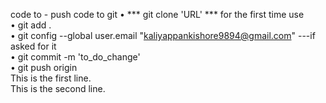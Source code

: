 code to - push code to git
•	*** git clone 'URL' *** for the first time use  
•	git add .  
•	git config --global user.email "kaliyappankishore9894@gmail.com" ---if asked for it  
•	git commit -m 'to_do_change'  
•	git push origin  
This is the first line.  
This is the second line.

